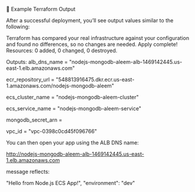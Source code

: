 🧾 Example Terraform Output

After a successful deployment, you’ll see output values similar to the following:

Terraform has compared your real infrastructure against your configuration and found no differences, so no changes are needed. 
Apply complete! Resources: 0 added, 0 changed, 0 destroyed. 

Outputs: alb_dns_name = "nodejs-mongodb-aleem-alb-1469142445.us-east-1.elb.amazonaws.com" 

ecr_repository_url = "548813916475.dkr.ecr.us-east-1.amazonaws.com/nodejs-mongodb-aleem"

ecs_cluster_name = "nodejs-mongodb-aleem-cluster" 

ecs_service_name = "nodejs-mongodb-aleem-service" 

mongodb_secret_arn = <sensitive>

vpc_id = "vpc-0398c0cd45f096766"


You can then open your app using the ALB DNS name:

http://nodejs-mongodb-aleem-alb-1469142445.us-east-1.elb.amazonaws.com

message reflects:

 "Hello from Node.js ECS App!",
  "environment": "dev"


